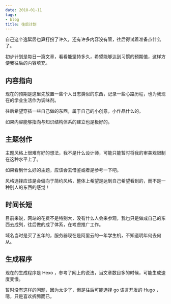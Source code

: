 ```yaml
---
date: 2018-01-11
tags:
- blog
title: 往后计划
---
```


自己这个逸絮居也算打扮了许久，还有许多内容没有管，往后得试着准备点什么了。
<!--more-->
初步计划是每日一篇文章，看看能坚持多久，希望能够达到习惯的预期值，这样方便我往后的内容填充。

## 内容指向

现在的预期是这里先放置一些个人日志类似的东西，记录一些心路历程，也为我现在的学业生活作为调味剂。

往后希望穿插一些自己做的东西，属于自己的小创意，小作品什么的。

如果内容能够指向与知识结构体系的建立也是极好的。

## 主题创作

主题风格上很难有好的想法，我不是什么设计师，可能只能暂时将我的审美观限制在这种水平上了。

如果看到什么好的主题，应该会去借鉴或者是参考一下吧。

风格选择应该是会偏向于简约风格，整体上希望是达到自己希望看到的，而不是一种别人的东西的感觉！

## 时间长短

目前来说，网站的花费不是特别大，没有什么人会来参观，我也只是做成自己的东西去成列，往后做的成了体系，在考虑推广工作。

域名当时是买了五年的，服务器现在是阿里云的一年学生机，不知道明年何去何从。

## 生成程序

现在的生成程序是 Hexo ，参考了网上的说法，当文章数目多的时候，可能生成速度变慢。

暂时没有这样的问题，因为太少了，但是往后可能选择 go 语言开发的 Hugo ，嗯，只是喜欢折腾而已。